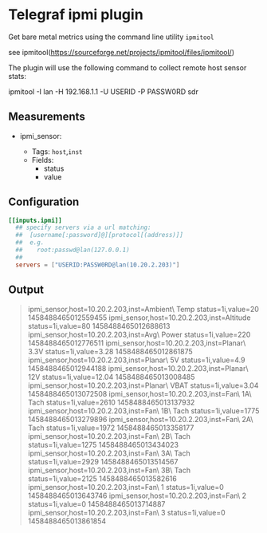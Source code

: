 # Telegraf ipmi plugin

Get bare metal metrics using the command line utility `ipmitool`

see ipmitool(https://sourceforge.net/projects/ipmitool/files/ipmitool/)

The plugin will use the following command to collect remote host sensor stats:

ipmitool -I lan -H 192.168.1.1 -U USERID -P PASSW0RD sdr

## Measurements

- ipmi_sensor:

    * Tags: `host`,`inst`
    * Fields:
      - status
      - value
	
## Configuration

```toml
[[inputs.ipmi]]
  ## specify servers via a url matching:
  ##  [username[:password]@][protocol[(address)]]
  ##  e.g.
  ##    root:passwd@lan(127.0.0.1)
  ##
  servers = ["USERID:PASSW0RD@lan(10.20.2.203)"]
```

## Output

> ipmi_sensor,host=10.20.2.203,inst=Ambient\ Temp status=1i,value=20 1458488465012559455
> ipmi_sensor,host=10.20.2.203,inst=Altitude status=1i,value=80 1458488465012688613
> ipmi_sensor,host=10.20.2.203,inst=Avg\ Power status=1i,value=220 1458488465012776511
> ipmi_sensor,host=10.20.2.203,inst=Planar\ 3.3V status=1i,value=3.28 1458488465012861875
> ipmi_sensor,host=10.20.2.203,inst=Planar\ 5V status=1i,value=4.9 1458488465012944188
> ipmi_sensor,host=10.20.2.203,inst=Planar\ 12V status=1i,value=12.04 1458488465013008485
> ipmi_sensor,host=10.20.2.203,inst=Planar\ VBAT status=1i,value=3.04 1458488465013072508
> ipmi_sensor,host=10.20.2.203,inst=Fan\ 1A\ Tach status=1i,value=2610 1458488465013137932
> ipmi_sensor,host=10.20.2.203,inst=Fan\ 1B\ Tach status=1i,value=1775 1458488465013279896
> ipmi_sensor,host=10.20.2.203,inst=Fan\ 2A\ Tach status=1i,value=1972 1458488465013358177
> ipmi_sensor,host=10.20.2.203,inst=Fan\ 2B\ Tach status=1i,value=1275 1458488465013434023
> ipmi_sensor,host=10.20.2.203,inst=Fan\ 3A\ Tach status=1i,value=2929 1458488465013514567
> ipmi_sensor,host=10.20.2.203,inst=Fan\ 3B\ Tach status=1i,value=2125 1458488465013582616
> ipmi_sensor,host=10.20.2.203,inst=Fan\ 1 status=1i,value=0 1458488465013643746
> ipmi_sensor,host=10.20.2.203,inst=Fan\ 2 status=1i,value=0 1458488465013714887
> ipmi_sensor,host=10.20.2.203,inst=Fan\ 3 status=1i,value=0 1458488465013861854

